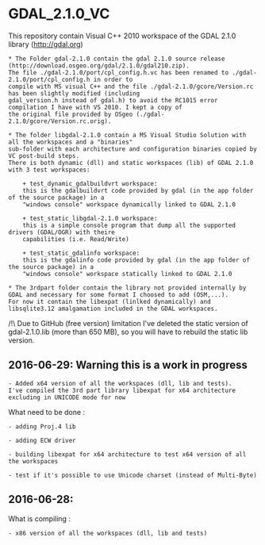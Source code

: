 # GDAL_2.1.0_VC
This repository contain Visual C++ 2010 workspace of the GDAL 2.1.0 library (http://gdal.org)

    * The Folder gdal-2.1.0 contain the gdal 2.1.0 source release (http://download.osgeo.org/gdal/2.1.0/gdal210.zip).
	The file ./gdal-2.1.0/port/cpl_config.h.vc has been renamed to ./gdal-2.1.0/port/cpl_config.h in order to
	compile with MS visual C++ and the file ./gdal-2.1.0/gcore/Version.rc has been slightly modified (including 
	gdal_version.h instead of gdal.h) to avoid the RC1015 error compilation I have with VS 2010. I kept a copy of
	the original file provided by OSgeo (./gdal-2.1.0/gcore/Version.rc.orig).

	* The folder libgdal-2.1.0 contain a MS Visual Studio Solution with all the workspaces and a "binaries"
	sub-folder with each architecture and configuration binaries copied by VC post-build steps.
	There is both dynamic (dll) and static workspaces (lib) of GDAL 2.1.0 with 3 test workspaces:
	
		+ test_dynamic_gdalbuildvrt workspace:
		this is the gdalbuildvrt code provided by gdal (in the app folder of the source package) in a 
		"windows console" workspace dynamically linked to GDAL 2.1.0
		
		+ test_static_libgdal-2.1.0 workspace:
		this is a simple console program that dump all the supported drivers (GDAL/OGR) with theire 
		capabilities (i.e. Read/Write)
		
		+ test_static_gdalinfo workspace:
		this is the gdalinfo code provided by gdal (in the app folder of the source package) in a 
		"windows console" workspace statically linked to GDAL 2.1.0
	
	* The 3rdpart folder contain the library not provided internally by GDAL and necessary for some format I choosed to add (OSM,...).
	For now it contain the libexpat (linlked dynamically) and libsqlite3.12 amalgamation included in the GDAL workspaces.


/!\ Due to GitHub (free version) limitation I've deleted the static version of gdal-2.1.0.lib (more than 650 MB),
so you will have to rebuild the static lib version.
	

## 2016-06-29: Warning this is a work in progress

    - Added x64 version of all the workspaces (dll, lib and tests).
	I've compiled the 3rd part library libexpat for x64 architecture excluding in UNICODE mode for now

	
What need to be done :

    - adding Proj.4 lib
    
    - adding ECW driver
    
    - building libexpat for x64 architecture to test x64 version of all the workspaces
    
    - test if it's possible to use Unicode charset (instead of Multi-Byte)
   	
	
## 2016-06-28: 
What is compiling :

    - x86 version of all the workspaces (dll, lib and tests) 


